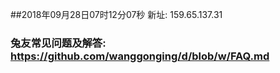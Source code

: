 ##2018年09月28日07时12分07秒 新址: 159.65.137.31
### 兔友常见问题及解答: https://github.com/wanggonging/d/blob/w/FAQ.md
